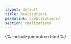 ```yaml
---
layout: default
title: Realizations
permalink: /realizations/
section: realizations
---
```


{% include jumbotron.html %}
